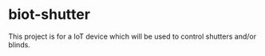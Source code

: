 # biot-shutter
This project is for a IoT device which will be used to control shutters and/or blinds.
